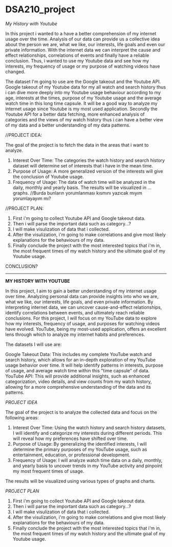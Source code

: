 # DSA210_project

*My History with Youtube*

In this project i wanted to a have a better comprehension of my internet usage over the time. Analysis of our data can provide us a collective idea about the person we are,
what we like, our interests, life goals and even our private information. With the internet data we can interpret the cause and effect relationships, correlations of events 
and finally have a reliable conclusion. Thus, i wanted to use my Youtube data and see how my interests, my frequency of usage or my purpose of watching videos have changed. 

The dataset I'm going to use are the Google takeout and the Youtube API.
Google takeout of my Youtube data for my all watch and search history thus i can dive more deeply into my Youtube usage behaviour according to my age, interests at the times,
purpose of my Youtube usage and the average watch time in this long time capsule. It will be a good way to analyze my internet usage since Youtube is my most used application. 
Secondly the Youtube API for a better data fetching, more enhanced analysis of categories and the views of my watch history thus i can have a better view of my data and a better 
understanding of my data patterns. 

//PROJECT IDEA: 

The goal of the project is to fetch the data in the areas that i want to analyze. 
1. Interest Over Time: The categories the watch history and search history dataset will determine set of interests that i have in the mean time.
2. Purpose of Usage: A more generalized version of the interests will give the conclusion of Youtube usage.
3. Frequency of Usage: The data of watch time will be analyzed in the daily, monthly and yearly basis. The results will be visualized in ... graphs. //Burda bunların yorumlanması
kısmını yazıcak mıyım yorumlayayım mı?

//PROJECT PLAN:

1. First i'm going to collect Youtube API and Google takeout data.
2. Then i will parse the important data such as category...?
3. I will make visulization of data that i collected.
4. After the visulization, i'm going to make correlations and give most likely explanations for the behaviours of my data.
5. Finally conclude the project with the most interested topics that i'm in, the most frequent times of my watch history and the ultimate goal of my Youtube usage. 

CONCLUSION?

------------------------------------------------------------------------------------------------------------------------------------------------------------------------------------------

**MY HISTORY WITH YOUTUBE**

In this project, I aim to gain a better understanding of my internet usage over time. Analyzing personal data can provide insights into who we are, what we like, our interests, life goals, and even private information. By interpreting internet data, we can uncover cause-and-effect relationships, identify correlations between events, and ultimately reach reliable conclusions.
For this project, I will focus on my YouTube data to explore how my interests, frequency of usage, and purposes for watching videos have evolved. YouTube, being my most-used application, offers an excellent lens through which to analyze my internet habits and preferences.

The datasets I will use are:

Google Takeout Data: This includes my complete YouTube watch and search history, which allows for an in-depth exploration of my YouTube usage behavior over time. It will help identify patterns in interests, purpose of usage, and average watch time within this "time capsule" of data.
YouTube API: This will provide additional insights, such as enhanced categorization, video details, and view counts from my watch history, allowing for a more comprehensive understanding of the data and its patterns.

*PROJECT IDEA*

The goal of the project is to analyze the collected data and focus on the following areas:
1. Interest Over Time:
Using the watch history and search history datasets, I will identify and categorize my interests during different periods. This will reveal how my preferences have shifted over time.
2. Purpose of Usage:
By generalizing the identified interests, I will determine the primary purposes of my YouTube usage, such as entertainment, education, or professional development.
3. Frequency of Usage:
I will analyze watch time data on a daily, monthly, and yearly basis to uncover trends in my YouTube activity and pinpoint my most frequent times of usage.

The results will be visualized using various types of graphs and charts.

*PROJECT PLAN*
1. First i'm going to collect Youtube API and Google takeout data.
2. Then i will parse the important data such as category...?
3. I will make visulization of data that i collected.
4. After the visulization, i'm going to make correlations and give most likely explanations for the behaviours of my data.
5. Finally conclude the project with the most interested topics that i'm in, the most frequent times of my watch history and the ultimate goal of my Youtube usage. 
